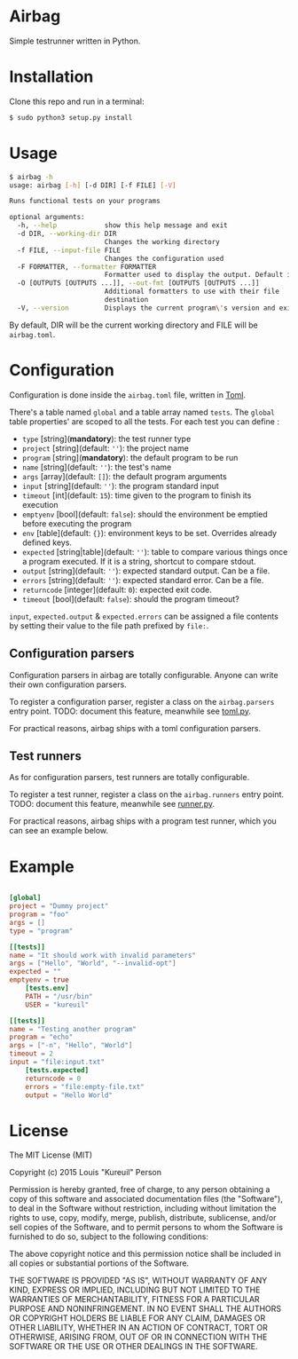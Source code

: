 # Airbag

Simple testrunner written in Python.

# Installation

Clone this repo and run in a terminal:

```bash
$ sudo python3 setup.py install
```

# Usage

```bash
$ airbag -h
usage: airbag [-h] [-d DIR] [-f FILE] [-V]

Runs functional tests on your programs

optional arguments:
  -h, --help            show this help message and exit
  -d DIR, --working-dir DIR
                        Changes the working directory
  -f FILE, --input-file FILE
                        Changes the configuration used
  -F FORMATTER, --formatter FORMATTER
                        Formatter used to display the output. Default is `cli`
  -O [OUTPUTS [OUTPUTS ...]], --out-fmt [OUTPUTS [OUTPUTS ...]]
                        Additional formatters to use with their file
                        destination
  -V, --version         Displays the current program\'s version and exit
```

By default, DIR will be the current working directory and FILE will be `airbag.toml`.

# Configuration

Configuration is done inside the `airbag.toml` file, written in [Toml](http://github.com/toml-lang/toml).

There's a table named `global` and a table array named `tests`. The `global` table properties' are scoped to all the tests. For each test you can define :

- `type` [string]\(**mandatory**): the test runner type
- `project` [string]\(default: `''`): the project name
- `program` [string]\(**mandatory**): the default program to be run
- `name` [string]\(default: `''`): the test's name
- `args` [array]\(default: `[]`): the default program arguments
- `input` [string]\(default: `''`): the program standard input
- `timeout` [int]\(default: `15`): time given to the program to finish its execution
- `emptyenv` [bool]\(default: `false`): should the environment be emptied before executing the program
- `env` [table]\(default: `{}`): environment keys to be set. Overrides already defined keys.
- `expected` [string|table]\(default: `''`): table to compare various things once a program executed. If it is a string, shortcut to compare stdout.
 - `output` [string]\(default: `''`): expected standard output. Can be a file.
 - `errors` [string]\(default: `''`): expected standard error. Can be a file.
 - `returncode` [integer]\(default: `0`): expected exit code.
 - `timeout` [bool]\(default: `false`): should the program timeout?

`input`, `expected.output` & `expected.errors` can be assigned a file contents by setting their value to the file path prefixed by `file:`.

## Configuration parsers

Configuration parsers in airbag are totally configurable. Anyone can write their own configuration parsers.

To register a configuration parser, register a class on the `airbag.parsers` entry point. TODO: document this feature, meanwhile see [toml.py](https://github.com/kureuil/airbag/blob/master/airbag_toml/toml.py).

For practical reasons, airbag ships with a toml configuration parsers.

## Test runners

As for configuration parsers, test runners are totally configurable.

To register a test runner, register a class on the `airbag.runners` entry point. TODO: document this feature, meanwhile see [runner.py](https://github.com/kureuil/airbag/blob/master/airbag_program/runner.py).

For practical reasons, airbag ships with a program test runner, which you can see an example below.

# Example

```toml

[global]
project = "Dummy project"
program = "foo"
args = []
type = "program"

[[tests]]
name = "It should work with invalid parameters"
args = ["Hello", "World", "--invalid-opt"]
expected = ""
emptyenv = true
    [tests.env]
    PATH = "/usr/bin"
    USER = "kureuil"

[[tests]]
name = "Testing another program"
program = "echo"
args = ["-n", "Hello", "World"]
timeout = 2
input = "file:input.txt"
    [tests.expected]
    returncode = 0
    errors = "file:empty-file.txt"
    output = "Hello World"

```

# License

The MIT License (MIT)

Copyright (c) 2015 Louis "Kureuil" Person

Permission is hereby granted, free of charge, to any person obtaining a copy
of this software and associated documentation files (the "Software"), to deal
in the Software without restriction, including without limitation the rights
to use, copy, modify, merge, publish, distribute, sublicense, and/or sell
copies of the Software, and to permit persons to whom the Software is
furnished to do so, subject to the following conditions:

The above copyright notice and this permission notice shall be included in all
copies or substantial portions of the Software.

THE SOFTWARE IS PROVIDED "AS IS", WITHOUT WARRANTY OF ANY KIND, EXPRESS OR
IMPLIED, INCLUDING BUT NOT LIMITED TO THE WARRANTIES OF MERCHANTABILITY,
FITNESS FOR A PARTICULAR PURPOSE AND NONINFRINGEMENT. IN NO EVENT SHALL THE
AUTHORS OR COPYRIGHT HOLDERS BE LIABLE FOR ANY CLAIM, DAMAGES OR OTHER
LIABILITY, WHETHER IN AN ACTION OF CONTRACT, TORT OR OTHERWISE, ARISING FROM,
OUT OF OR IN CONNECTION WITH THE SOFTWARE OR THE USE OR OTHER DEALINGS IN THE
SOFTWARE.
